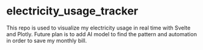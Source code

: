 # electricity_usage_tracker
This repo is used to visualize my electricity usage in real time with Svelte and Plotly. Future plan is to add AI model to find the pattern and automation in order to save my monthly bill.
